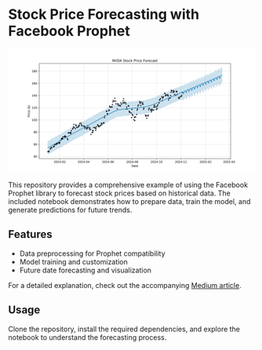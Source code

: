 # Stock Price Forecasting with Facebook Prophet

![Cover Image](https://github.com/Brianhulela/prophet_stock_forecast/blob/master/NVDA_forecast.png)

This repository provides a comprehensive example of using the Facebook Prophet library to forecast stock prices based on historical data. The included notebook demonstrates how to prepare data, train the model, and generate predictions for future trends.

## Features
- Data preprocessing for Prophet compatibility
- Model training and customization
- Future date forecasting and visualization

For a detailed explanation, check out the accompanying [Medium article](<insert-medium-article-link-here>).

## Usage
Clone the repository, install the required dependencies, and explore the notebook to understand the forecasting process.
